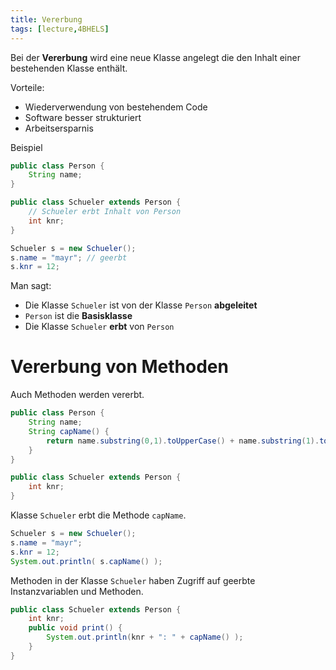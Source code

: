 ```yaml
---
title: Vererbung
tags: [lecture,4BHELS]
---
```




Bei der **Vererbung** wird eine neue Klasse angelegt die den Inhalt einer bestehenden Klasse enthält.


Vorteile:

- Wiederverwendung von bestehendem Code
- Software besser strukturiert
- Arbeitsersparnis

Beispiel

```java
public class Person {
    String name;
}

public class Schueler extends Person {
    // Schueler erbt Inhalt von Person
    int knr; 
}

Schueler s = new Schueler();
s.name = "mayr"; // geerbt
s.knr = 12;
```

Man sagt:

- Die Klasse `Schueler` ist von der Klasse `Person` **abgeleitet**
- `Person` ist die **Basisklasse**
- Die Klasse `Schueler` **erbt** von `Person`



# Vererbung von Methoden

Auch Methoden werden vererbt.

```java
public class Person {
    String name;
    String capName() {
        return name.substring(0,1).toUpperCase() + name.substring(1).toLowerCase();
    } 
}

public class Schueler extends Person {
    int knr;
}
```

Klasse `Schueler` erbt die Methode `capName`.

```java
Schueler s = new Schueler();
s.name = "mayr";
s.knr = 12;
System.out.println( s.capName() );
```


Methoden in der Klasse `Schueler` haben Zugriff auf geerbte Instanzvariablen und Methoden.

```java
public class Schueler extends Person {
    int knr;
    public void print() {
        System.out.println(knr + ": " + capName() );
    }
}
```

